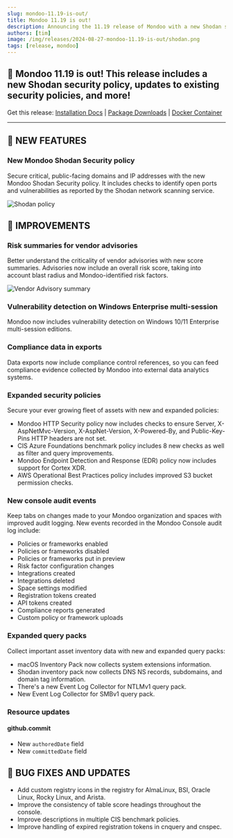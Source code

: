 ```yaml
---
slug: mondoo-11.19-is-out/
title: Mondoo 11.19 is out!
description: Announcing the 11.19 release of Mondoo with a new Shodan security policy, security policy updates, and more!
authors: [tim]
image: /img/releases/2024-08-27-mondoo-11.19-is-out/shodan.png
tags: [release, mondoo]
---
```


## 🥳 Mondoo 11.19 is out! This release includes a new Shodan security policy, updates to existing security policies, and more!

Get this release: [Installation Docs](https://mondoo.com/docs/cnspec/) | [Package Downloads](https://releases.mondoo.com/cnspec/) | [Docker Container](https://hub.docker.com/r/mondoo/cnspec)

---

## 🎉 NEW FEATURES

### New Mondoo Shodan Security policy

Secure critical, public-facing domains and IP addresses with the new Mondoo Shodan Security policy. It includes checks to identify open ports and vulnerabilities as reported by the Shodan network scanning service.

![Shodan policy](/img/releases/2024-08-27-mondoo-11.19-is-out/shodan.png)

## 🧹 IMPROVEMENTS

### Risk summaries for vendor advisories

Better understand the criticality of vendor advisories with new score summaries. Advisories now include an overall risk score, taking into account blast radius and Mondoo-identified risk factors.

![Vendor Advisory summary](/img/releases/2024-08-27-mondoo-11.19-is-out/advisory.png)

### Vulnerability detection on Windows Enterprise multi-session

Mondoo now includes vulnerability detection on Windows 10/11 Enterprise multi-session editions.

### Compliance data in exports

Data exports now include compliance control references, so you can feed compliance evidence collected by Mondoo into external data analytics systems.

### Expanded security policies

Secure your ever growing fleet of assets with new and expanded policies:

- Mondoo HTTP Security policy now includes checks to ensure Server, X-AspNetMvc-Version, X-AspNet-Version, X-Powered-By, and Public-Key-Pins HTTP headers are not set.
- CIS Azure Foundations benchmark policy includes 8 new checks as well as filter and query improvements.
- Mondoo Endpoint Detection and Response (EDR) policy now includes support for Cortex XDR.
- AWS Operational Best Practices policy includes improved S3 bucket permission checks.

### New console audit events

Keep tabs on changes made to your Mondoo organization and spaces with improved audit logging. New events recorded in the Mondoo Console audit log include:

- Policies or frameworks enabled
- Policies or frameworks disabled
- Policies or frameworks put in preview
- Risk factor configuration changes
- Integrations created
- Integrations deleted
- Space settings modified
- Registration tokens created
- API tokens created
- Compliance reports generated
- Custom policy or framework uploads

### Expanded query packs

Collect important asset inventory data with new and expanded query packs:

- macOS Inventory Pack now collects system extensions information.
- Shodan inventory pack now collects DNS NS records, subdomains, and domain tag information.
- There's a new Event Log Collector for NTLMv1 query pack.
- New Event Log Collector for SMBv1 query pack.

### Resource updates

#### github.commit

- New `authoredDate` field
- New `committedDate` field

## 🐛 BUG FIXES AND UPDATES

- Add custom registry icons in the registry for AlmaLinux, BSI, Oracle Linux, Rocky Linux, and Arista.
- Improve the consistency of table score headings throughout the console.
- Improve descriptions in multiple CIS benchmark policies.
- Improve handling of expired registration tokens in cnquery and cnspec.
